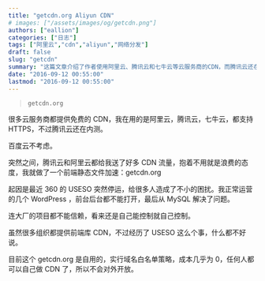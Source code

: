 ```yaml
---
title: "getcdn.org Aliyun CDN"
# images: ["/assets/images/og/getcdn.png"]
authors: ["eallion"]
categories: ["日志"]
tags: ["阿里云","cdn","aliyun","网络分发"]
draft: false
slug: "getcdn"
summary: "这篇文章介绍了作者使用阿里云、腾讯云和七牛云等云服务商的CDN，而腾讯云还在内测阶段。由于360的USESO停运，作者决定自己做一个前端静态文件加速的工具getcdn.org。作者表示虽然很多组织提供前端库CDN，但在遭遇USESO停运后，自己控制才是可靠的方法。目前getcdn.org只对自己使用，不对外开放。"
date: "2016-09-12 00:55:00"
lastmod: "2016-09-12 00:55:00"
---
```


> `getcdn.org`

很多云服务商都提供免费的 CDN，我在用的是阿里云，腾讯云，七牛云，都支持 HTTPS，不过腾讯云还在内测。

百度云不考虑。

突然之间，腾讯云和阿里云都给我送了好多 CDN 流量，抱着不用就是浪费的态度，我就做了一个前端静态文件加速：getcdn.org

起因是最近 360 的 USESO 突然停运，给很多人造成了不小的困扰。我正常运营的几个 WordPress ，前台后台都不能打开，最后从 MySQL 解决了问题。

连大厂的项目都不能信赖，看来还是自己能控制就自己控制。

虽然很多组织都提供前端库 CDN，不过经历了 USESO 这么个事，什么都不好说。

目前这个 getcdn.org 是自用的，实行域名白名单策略，成本几乎为 0，任何人都可以自己做 CDN 了，所以不会对外开放。
